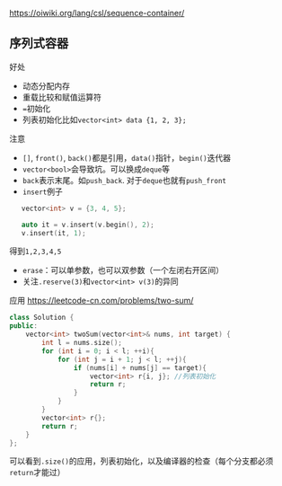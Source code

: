 https://oiwiki.org/lang/csl/sequence-container/
## 序列式容器
好处
- 动态分配内存
- 重载比较和赋值运算符
- `=`初始化
- 列表初始化比如`vector<int> data {1, 2, 3};`

注意
- `[]`, `front()`, `back()`都是引用，`data()`指针，`begin()`迭代器
- `vector<bool>`会导致坑。可以换成`deque`等
- `back`表示末尾。如`push_back`. 对于`deque`也就有`push_front`
- `insert`例子

```cpp
   vector<int> v = {3, 4, 5};

   auto it = v.insert(v.begin(), 2);
   v.insert(it, 1);
```
得到`1,2,3,4,5`
- `erase`：可以单参数，也可以双参数（一个左闭右开区间）
- 关注`.reserve(3)`和`vector<int> v(3)`的异同

应用
https://leetcode-cn.com/problems/two-sum/
```cpp
class Solution {
public:
    vector<int> twoSum(vector<int>& nums, int target) {
        int l = nums.size();
        for (int i = 0; i < l; ++i){
            for (int j = i + 1; j < l; ++j){
                if (nums[i] + nums[j] == target){
                    vector<int> r{i, j}; //列表初始化
                    return r;
                }
            }
        }
        vector<int> r{};
        return r;
    }
};
```
可以看到`.size()`的应用，列表初始化，以及编译器的检查（每个分支都必须`return`才能过）